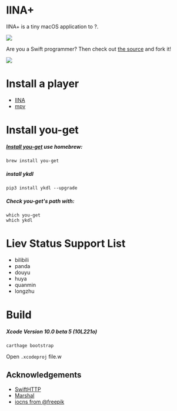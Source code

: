 # IINA+

IINA+ is a tiny macOS application to ?.

![](https://i.imgur.com/J5EzSPX.png)

Are you a Swift programmer? Then check out [the source](https://github.com/xjbeta/iina-plus) and fork it!

![](https://i.imgur.com/AoYftGA.png)

# Install a player
- [IINA](https://lhc70000.github.io/iina/)
- [mpv](https://mpv.io/)

# Install you-get

##### [Install you-get](https://github.com/soimort/you-get/blob/develop/README.md#installation) use homebrew:
```
brew install you-get
```
##### install ykdl
```
pip3 install ykdl --upgrade
```
##### Check you-get's path with:
```
which you-get
which ykdl
```


# Liev Status Support List

* bilibili
* panda
* douyu
* huya
* quanmin
* longzhu


# Build
##### Xcode Version 10.0 beta 5 (10L221o)
```
carthage bootstrap
```
Open `.xcodeproj` file.w

## Acknowledgements
- [SwiftHTTP](https://github.com/daltoniam/SwiftHTTP)
- [Marshal](https://github.com/utahiosmac/Marshal)
- [iocns from @freepik](https://www.flaticon.com/authors/freepik)